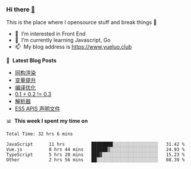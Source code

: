 ### Hi there <a href="https://www.yueluo.club/"> 👋 </a>
This is the place where I opensource stuff and break things :rofl:

- 👀 &nbsp;I’m interested in Front End
- 🌱 &nbsp;I’m currently learning Javascript, Go
- 📫 &nbsp;My blog address is https://www.yueluo.club

📕 &nbsp;**Latest Blog Posts**

<!-- BLOG-POST-LIST:START -->
- [同构渲染](https://www.yueluo.club/detail?articleId=62d37c13397c3e0980cd321f)
- [变量提升](https://www.yueluo.club/detail?articleId=62d1631f397c3e0980cd25dd)
- [编译优化](https://www.yueluo.club/detail?articleId=62d0ab22397c3e0980cd2090)
- [0.1 + 0.2 != 0.3](https://www.yueluo.club/detail?articleId=62cffdbe397c3e0980cd1cd6)
- [解析器](https://www.yueluo.club/detail?articleId=62cd9984397c3e0980cd0e6a)
- [ES5 APIS 声明文件](https://www.yueluo.club/detail?articleId=62bdb07d397c3e0980cc9b21)
<!-- BLOG-POST-LIST:END -->

📊 &nbsp;**This week I spent my time on**

<!--START_SECTION:waka-->

```text
Total Time: 32 hrs 6 mins

JavaScript      11 hrs          ████████░░░░░░░░░░░░░░░░░   31.42 %
Vue.js          8 hrs 44 mins   ██████▒░░░░░░░░░░░░░░░░░░   24.93 %
TypeScript      5 hrs 20 mins   ███▓░░░░░░░░░░░░░░░░░░░░░   15.23 %
Other           2 hrs 56 mins   ██░░░░░░░░░░░░░░░░░░░░░░░   08.39 %
```

<!--END_SECTION:waka-->